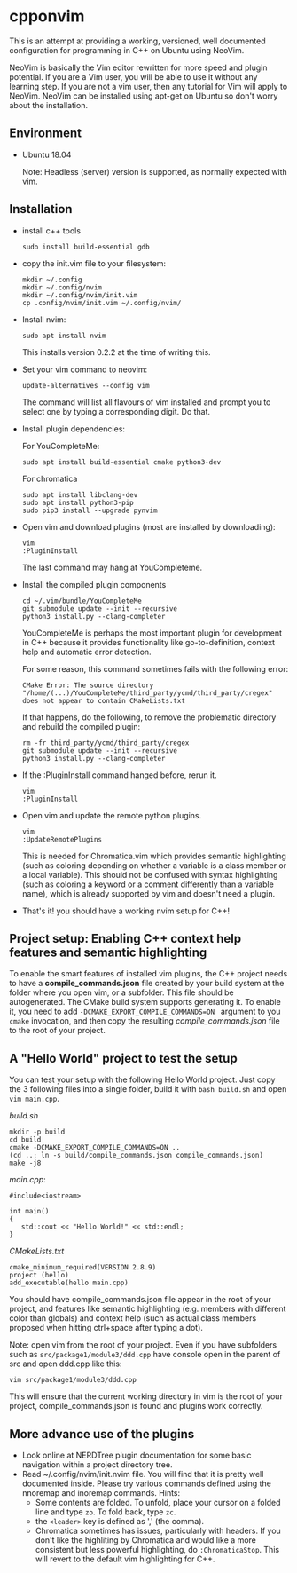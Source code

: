 # cpponvim

This is an attempt at providing a working, versioned, well documented configuration for programming in C++ on Ubuntu using NeoVim.

NeoVim is basically the Vim editor rewritten for more speed and plugin potential. If you are a Vim user, you will be able to use it without any learning step. If you are not a vim user, then any tutorial for Vim will apply to NeoVim.
NeoVim can be installed using apt-get on Ubuntu so don't worry about the installation.

## Environment

* Ubuntu 18.04 

  Note: Headless (server) version is supported, as normally expected with vim.

## Installation

* install c++ tools
  ```
  sudo install build-essential gdb 
  ```

* copy the init.vim file to your filesystem:
  ```
  mkdir ~/.config
  mkdir ~/.config/nvim
  mkdir ~/.config/nvim/init.vim
  cp .config/nvim/init.vim ~/.config/nvim/
  ```

* Install nvim:
  ```
  sudo apt install nvim
  ```
  This installs version 0.2.2 at the time of writing this.

* Set your vim command to neovim:
  ```
  update-alternatives --config vim
  ```
  The command will list all flavours of vim installed and prompt you to select one by typing a corresponding digit. Do that.

* Install plugin dependencies:

  For YouCompleteMe:
  ```
  sudo apt install build-essential cmake python3-dev
  ```
  For chromatica
  ```
  sudo apt install libclang-dev
  sudo apt install python3-pip
  sudo pip3 install --upgrade pynvim
  ```

* Open vim and download plugins (most are installed by downloading):
  ```
  vim
  :PluginInstall
  ```
  The last command may hang at YouCompleteme.

* Install the compiled plugin components
  ```
  cd ~/.vim/bundle/YouCompleteMe
  git submodule update --init --recursive
  python3 install.py --clang-completer
  ```
  YouCompleteMe is perhaps the most important plugin for development in C++ because it provides functionality like go-to-definition, context help and automatic error detection.
  
  For some reason, this command sometimes fails with the following error:
  ```
  CMake Error: The source directory "/home/(...)/YouCompleteMe/third_party/ycmd/third_party/cregex" does not appear to contain CMakeLists.txt
  ```
  If that happens, do the following, to remove the problematic directory and rebuild the compiled plugin:
  ```
  rm -fr third_party/ycmd/third_party/cregex
  git submodule update --init --recursive
  python3 install.py --clang-completer
  ```
  
* If the :PluginInstall command hanged before, rerun it.
  ```
  vim
  :PluginInstall
  ```
  
* Open vim and update the remote python plugins.
  ```
  vim
  :UpdateRemotePlugins
  ```
  This is needed for Chromatica.vim which provides semantic highlighting (such as coloring depending on whether a variable is a class member or a local variable). This should not be confused with syntax highlighting (such as coloring a keyword or a comment differently than a variable name), which is already supported by vim and doesn't need a plugin.
  

* That's it! you should have a working nvim setup for C++!

## Project setup: Enabling C++ context help features and semantic highlighting

To enable the smart features of installed vim plugins, the C++ project
needs to have a **compile_commands.json** file created by your build system at the folder where you open vim, or a subfolder. This file should be autogenerated. The CMake build system supports generating it. To enable it, you need to add `-DCMAKE_EXPORT_COMPILE_COMMANDS=ON ` argument to you `cmake` invocation, and then copy the resulting *compile_commands.json* file to the root of your project.

## A "Hello World" project to test the setup

You can test your setup with the following Hello World project. Just copy the 3 following files into a single folder, build it with `bash build.sh` and open `vim main.cpp`.

*build.sh*
```
mkdir -p build
cd build
cmake -DCMAKE_EXPORT_COMPILE_COMMANDS=ON ..
(cd ..; ln -s build/compile_commands.json compile_commands.json)
make -j8
```

*main.cpp*:
```
#include<iostream>
 
int main()
{
   std::cout << "Hello World!" << std::endl;
}
```

*CMakeLists.txt*
```
cmake_minimum_required(VERSION 2.8.9)
project (hello)
add_executable(hello main.cpp)
```

You should have compile_commands.json file appear in the root of your project, and features like semantic highlighting (e.g. members with different color than globals) and context help (such as actual class members proposed when hitting ctrl+space after typing a dot).

Note: 
open vim from the root of your project.
Even if you have subfolders such as `src/package1/module3/ddd.cpp` have console open in the parent of src and open ddd.cpp like this:
```
vim src/package1/module3/ddd.cpp
```
This will ensure that the current working directory in vim is the root of your project, compile_commands.json is found and plugins work correctly.

## More advance use of the plugins

* Look online at NERDTree plugin documentation for some basic navigation within a project directory tree. 
* Read ~/.config/nvim/init.nvim file. You will find that it is pretty well documented inside. Please try various commands defined using the nnoremap and inoremap commands. 
Hints:
  * Some contents are folded. To unfold, place your cursor on a folded line and type `zo`. To fold back, type `zc`.
  * the `<leader>` key is defined as ',' (the comma).
  * Chromatica sometimes has issues, particularly with headers. If you don't like the highliting by Chromatica and would like a more consistent but less powerful highlighting, do `:ChromaticaStop`. This will revert to the default vim highlighting for C++.
